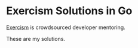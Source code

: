 # Exercism Solutions in Go

[Exercism](http://exercism.io) is crowdsourced developer mentoring.

These are my solutions.

